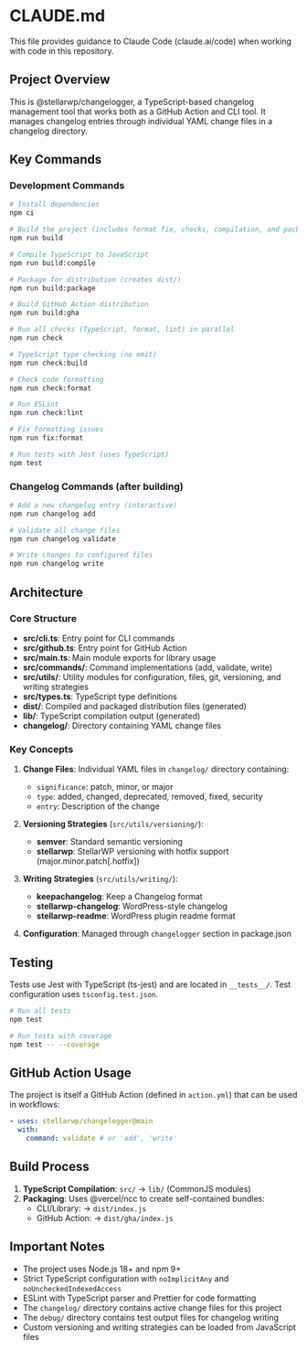 # CLAUDE.md

This file provides guidance to Claude Code (claude.ai/code) when working with code in this repository.

## Project Overview

This is @stellarwp/changelogger, a TypeScript-based changelog management tool that works both as a GitHub Action and CLI tool. It manages changelog entries through individual YAML change files in a changelog directory.

## Key Commands

### Development Commands

```bash
# Install dependencies
npm ci

# Build the project (includes format fix, checks, compilation, and packaging)
npm run build

# Compile TypeScript to JavaScript
npm run build:compile

# Package for distribution (creates dist/)
npm run build:package

# Build GitHub Action distribution
npm run build:gha

# Run all checks (TypeScript, format, lint) in parallel
npm run check

# TypeScript type checking (no emit)
npm run check:build

# Check code formatting
npm run check:format

# Run ESLint
npm run check:lint

# Fix formatting issues
npm run fix:format

# Run tests with Jest (uses TypeScript)
npm test
```

### Changelog Commands (after building)

```bash
# Add a new changelog entry (interactive)
npm run changelog add

# Validate all change files
npm run changelog validate

# Write changes to configured files
npm run changelog write
```

## Architecture

### Core Structure

- **src/cli.ts**: Entry point for CLI commands
- **src/github.ts**: Entry point for GitHub Action
- **src/main.ts**: Main module exports for library usage
- **src/commands/**: Command implementations (add, validate, write)
- **src/utils/**: Utility modules for configuration, files, git, versioning, and writing strategies
- **src/types.ts**: TypeScript type definitions
- **dist/**: Compiled and packaged distribution files (generated)
- **lib/**: TypeScript compilation output (generated)
- **changelog/**: Directory containing YAML change files

### Key Concepts

1. **Change Files**: Individual YAML files in `changelog/` directory containing:

   - `significance`: patch, minor, or major
   - `type`: added, changed, deprecated, removed, fixed, security
   - `entry`: Description of the change

2. **Versioning Strategies** (`src/utils/versioning/`):

   - **semver**: Standard semantic versioning
   - **stellarwp**: StellarWP versioning with hotfix support (major.minor.patch[.hotfix])

3. **Writing Strategies** (`src/utils/writing/`):

   - **keepachangelog**: Keep a Changelog format
   - **stellarwp-changelog**: WordPress-style changelog
   - **stellarwp-readme**: WordPress plugin readme format

4. **Configuration**: Managed through `changelogger` section in package.json

## Testing

Tests use Jest with TypeScript (ts-jest) and are located in `__tests__/`. Test configuration uses `tsconfig.test.json`.

```bash
# Run all tests
npm test

# Run tests with coverage
npm test -- --coverage
```

## GitHub Action Usage

The project is itself a GitHub Action (defined in `action.yml`) that can be used in workflows:

```yaml
- uses: stellarwp/changelogger@main
  with:
    command: validate # or 'add', 'write'
```

## Build Process

1. **TypeScript Compilation**: `src/` → `lib/` (CommonJS modules)
2. **Packaging**: Uses @vercel/ncc to create self-contained bundles:
   - CLI/Library: → `dist/index.js`
   - GitHub Action: → `dist/gha/index.js`

## Important Notes

- The project uses Node.js 18+ and npm 9+
- Strict TypeScript configuration with `noImplicitAny` and `noUncheckedIndexedAccess`
- ESLint with TypeScript parser and Prettier for code formatting
- The `changelog/` directory contains active change files for this project
- The `debug/` directory contains test output files for changelog writing
- Custom versioning and writing strategies can be loaded from JavaScript files
